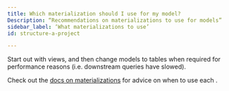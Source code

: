 ```yaml
---
title: Which materialization should I use for my model?
Description: “Recommendations on materializations to use for models”
sidebar_label: ‘What materializations to use’
id: structure-a-project

---
```

Start out with <Term id="view">views</Term>, and then change models to tables when required for performance reasons (i.e. downstream queries have slowed).

Check out the [docs on materializations](materializations) for advice on when to use each <Term id="materialization" />.
